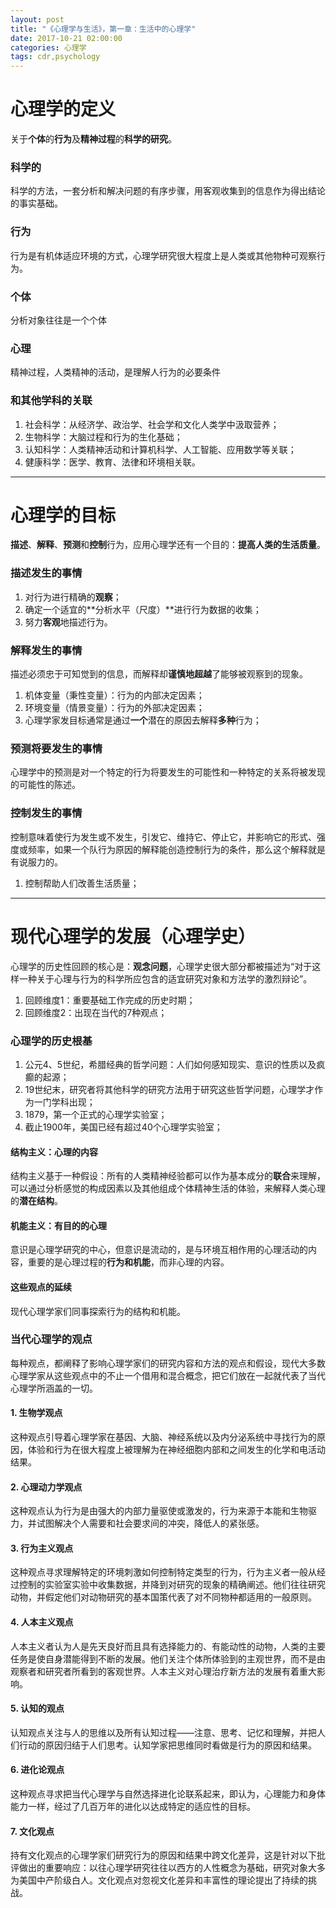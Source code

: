 ```yaml
---
layout: post
title: "《心理学与生活》，第一章：生活中的心理学"
date: 2017-10-21 02:00:00
categories: 心理学
tags: cdr,psychology
---
```

# 心理学的定义
关于**个体**的**行为**及**精神过程**的**科学的研究**。
### 科学的
科学的方法，一套分析和解决问题的有序步骤，用客观收集到的信息作为得出结论的事实基础。
### 行为
行为是有机体适应环境的方式，心理学研究很大程度上是人类或其他物种可观察行为。
### 个体
分析对象往往是一个个体
### 心理
精神过程，人类精神的活动，是理解人行为的必要条件
### 和其他学科的关联
1. 社会科学：从经济学、政治学、社会学和文化人类学中汲取营养；
1. 生物科学：大脑过程和行为的生化基础；
1. 认知科学：人类精神活动和计算机科学、人工智能、应用数学等关联；
1. 健康科学：医学、教育、法律和环境相关联。

---

# 心理学的目标
**描述**、**解释**、**预测**和**控制**行为，应用心理学还有一个目的：**提高人类的生活质量**。
### 描述发生的事情
1. 对行为进行精确的**观察**；
1. 确定一个适宜的**分析水平（尺度）**进行行为数据的收集；
1. 努力**客观**地描述行为。

### 解释发生的事情
描述必须忠于可知觉到的信息，而解释却**谨慎地超越**了能够被观察到的现象。
1. 机体变量（秉性变量）：行为的内部决定因素；
1. 环境变量（情景变量）：行为的外部决定因素；
1. 心理学家发目标通常是通过**一个**潜在的原因去解释**多种**行为；

### 预测将要发生的事情
心理学中的预测是对一个特定的行为将要发生的可能性和一种特定的关系将被发现的可能性的陈述。

### 控制发生的事情
控制意味着使行为发生或不发生，引发它、维持它、停止它，并影响它的形式、强度或频率，如果一个队行为原因的解释能创造控制行为的条件，那么这个解释就是有说服力的。
1. 控制帮助人们改善生活质量；

---

# 现代心理学的发展（心理学史）
心理学的历史性回顾的核心是：**观念问题**，心理学史很大部分都被描述为“对于这样一种关于心理与行为的科学所应包含的适宜研究对象和方法学的激烈辩论”。
1. 回顾维度1：重要基础工作完成的历史时期；
1. 回顾维度2：出现在当代的7种观点；

### 心理学的历史根基
1. 公元4、5世纪，希腊经典的哲学问题：人们如何感知现实、意识的性质以及疯癫的起源；
1. 19世纪末，研究者将其他科学的研究方法用于研究这些哲学问题，心理学才作为一门学科出现；
1. 1879，第一个正式的心理学实验室；
1. 截止1900年，美国已经有超过40个心理学实验室；

#### 结构主义：心理的内容
结构主义基于一种假设：所有的人类精神经验都可以作为基本成分的**联合**来理解，可以通过分析感觉的构成因素以及其他组成个体精神生活的体验，来解释人类心理的**潜在结构**。
#### 机能主义：有目的的心理
意识是心理学研究的中心，但意识是流动的，是与环境互相作用的心理活动的内容，重要的是心理过程的**行为和机能**，而非心理的内容。
#### 这些观点的延续
现代心理学家们同事探索行为的结构和机能。

### 当代心理学的观点
每种观点，都阐释了影响心理学家们的研究内容和方法的观点和假设，现代大多数心理学家从这些观点中的不止一个借用和混合概念，把它们放在一起就代表了当代心理学所涵盖的一切。
#### 1. 生物学观点
这种观点引导着心理学家在基因、大脑、神经系统以及内分泌系统中寻找行为的原因，体验和行为在很大程度上被理解为在神经细胞内部和之间发生的化学和电活动结果。
#### 2. 心理动力学观点
这种观点认为行为是由强大的内部力量驱使或激发的，行为来源于本能和生物驱力，并试图解决个人需要和社会要求间的冲突，降低人的紧张感。
#### 3. 行为主义观点
这种观点寻求理解特定的环境刺激如何控制特定类型的行为，行为主义者一般从经过控制的实验室实验中收集数据，并降到对研究的现象的精确阐述。他们往往研究动物，并假定他们对动物研究的基本国策代表了对不同物种都适用的一般原则。
#### 4. 人本主义观点
人本主义者认为人是先天良好而且具有选择能力的、有能动性的动物，人类的主要任务是使自身潜能得到不断的发展。他们关注个体所体验到的主观世界，而不是由观察者和研究者所看到的客观世界。人本主义对心理治疗新方法的发展有着重大影响。
#### 5. 认知的观点
认知观点关注与人的思维以及所有认知过程——注意、思考、记忆和理解，并把人们行动的原因归结于人们思考。认知学家把思维同时看做是行为的原因和结果。
#### 6. 进化论观点
这种观点寻求把当代心理学与自然选择进化论联系起来，即认为，心理能力和身体能力一样，经过了几百万年的进化以达成特定的适应性的目标。
#### 7. 文化观点
持有文化观点的心理学家们研究行为的原因和结果中跨文化差异，这是针对以下批评做出的重要响应：以往心理学研究往往以西方的人性概念为基础，研究对象大多为美国中产阶级白人。文化观点对忽视文化差异和丰富性的理论提出了持续的挑战。



